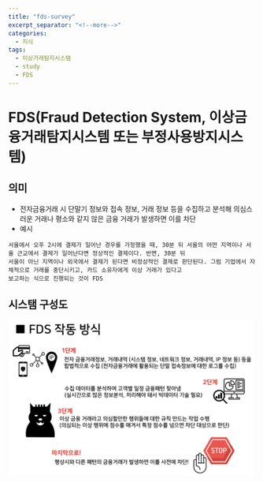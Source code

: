 ```yaml
---
title: "fds-survey"
excerpt_separator: "<!--more-->"
categories:
  - 지식
tags:
  - 이상거래탐지시스탬
  - study
  - FDS
---
```


# FDS(Fraud Detection System, 이상금융거래탐지시스템 또는 부정사용방지시스템)
## 의미
- 전자금융거래 시 단말기 정보와 접속 정보, 거래 정보 등을 수집하고 분석해 의심스러운 거래나 평소와 같지 않은 금융 거래가 발생하면 이를 차단
- 예시
```code
서울에서 오후 2시에 결제가 일어난 경우를 가정했을 때, 30분 뒤 서울의 어떤 지역이나 서울 근교에서 결제가 일어난다면 정상적인 결제이다. 반면, 30분 뒤 
서울이 아닌 지역이나 외국에서 결제가 된다면 비정상적인 결제로 판단된다. 그럼 기업에서 자체적으로 거래를 중단시키고, 카드 소유자에게 이상 거래가 있다고 
보고하는 식으로 진행되는 것이 FDS
```
## 시스탬 구성도
![system ](/images/fds/1.png)



